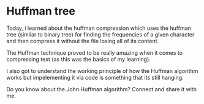 # Huffman tree

Today, i learned about the huffman compression which uses the huffman tree (similar to binary tree) for finding the frequencies of a given character and then compress it without the file losing all of its content.

The Huffman technique proved to be really amazing when it comes to compressing text (as this was the basics of my learning).

I also got to understand the working principle of how the Huffman algorithm works but impelementing it via code is something that its still hanging.

Do you know about the John Huffman algorithm? Connect and share it with me.
